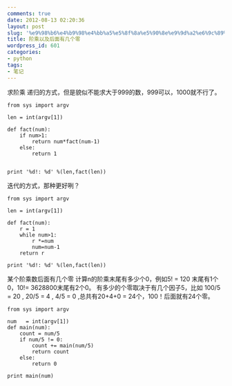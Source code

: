 ```yaml
---
comments: true
date: 2012-08-13 02:20:36
layout: post
slug: '%e9%98%b6%e4%b9%98%e4%bb%a5%e5%8f%8a%e5%90%8e%e9%9d%a2%e6%9c%89%e5%87%a0%e4%b8%aa%e9%9b%b6'
title: 阶乘以及后面有几个零
wordpress_id: 601
categories:
- python
tags:
- 笔记
---
```



求阶乘 递归的方式，但是貌似不能求大于999的数，999可以，1000就不行了。

    
    
    from sys import argv
    
    len = int(argv[1])
    
    def fact(num):
    	if num>1:
    	 	return num*fact(num-1)
    	else:
    		return 1
    
    
    print '%d!: %d' %(len,fact(len)) 
    



迭代的方式，那种更好咧？

    
    
    from sys import argv
    
    len = int(argv[1])
    
    def fact(num):
    	r = 1
    	while num>1:
    		r *=num
    		num=num-1
    	return r
    
    print '%d!: %d' %(len,fact(len))
    




某个阶乘数后面有几个零
计算n的阶乘末尾有多少个0，例如5! = 120 末尾有1个0，10!= 3628800末尾有2个0。
有多少的个零取决于有几个因子5，比如 100/5 = 20 , 20/5 = 4 , 4/5 = 0 ,总共有20+4+0 = 24个，100！后面就有24个零。


    
    
    from sys import argv
    
    num   = int(argv[1])
    def main(num):
    	count = num/5
    	if num/5 != 0:
    		count += main(num/5)
    		return count
    	else:
    		return 0
    
    print main(num)
    
